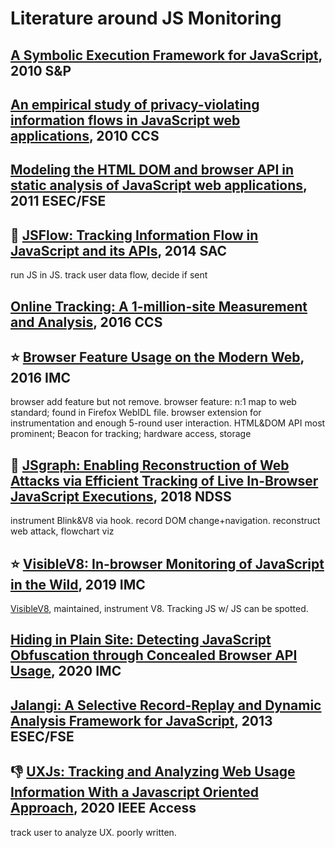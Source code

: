 <!-- toc -->
<!-- markdownlint-disable line-length -->
# Literature around JS Monitoring

## [A Symbolic Execution Framework for JavaScript](https://webblaze.cs.berkeley.edu/2010/kudzu/kudzu.pdf), 2010 S&P

## [An empirical study of privacy-violating information flows in JavaScript web applications](https://dl.acm.org/doi/pdf/10.1145/1866307.1866339), 2010 CCS

## [Modeling the HTML DOM and browser API in static analysis of JavaScript web applications](https://dl.acm.org/doi/pdf/10.1145/2025113.2025125), 2011 ESEC/FSE

## 🤷 [JSFlow: Tracking Information Flow in JavaScript and its APIs](https://www.cse.chalmers.se/~andrei/sac14.pdf), 2014 SAC

run JS in JS. track user data flow, decide if sent

## [Online Tracking: A 1-million-site Measurement and Analysis](https://dl.acm.org/doi/pdf/10.1145/2976749.2978313), 2016 CCS

## ⭐ [Browser Feature Usage on the Modern Web](https://dl.acm.org/doi/pdf/10.1145/2987443.2987466), 2016 IMC

browser add feature but not remove.
browser feature: n:1 map to web standard; found in Firefox WebIDL file.
browser extension for instrumentation and enough 5-round user interaction.
HTML&DOM API most prominent; Beacon for tracking; hardware access, storage

## 🙅 [JSgraph: Enabling Reconstruction of Web Attacks via Efficient Tracking of Live In-Browser JavaScript Executions](https://www.researchgate.net/profile/Phani-Vadrevu/publication/323248874_JSgraph_Enabling_Reconstruction_of_Web_Attacks_via_Efficient_Tracking_of_Live_In-Browser_JavaScript_Executions/links/5c8fc4ce45851564fae68400/JSgraph-Enabling-Reconstruction-of-Web-Attacks-via-Efficient-Tracking-of-Live-In-Browser-JavaScript-Executions.pdf), 2018 NDSS

instrument Blink&V8 via hook. record DOM change+navigation.
reconstruct web attack, flowchart viz

## ⭐ [VisibleV8: In-browser Monitoring of JavaScript in the Wild](https://dl.acm.org/doi/pdf/10.1145/3355369.3355599), 2019 IMC

[VisibleV8](https://github.com/wspr-ncsu/visiblev8), maintained, instrument V8.
Tracking JS w/ JS can be spotted.

## [Hiding in Plain Site: Detecting JavaScript Obfuscation through Concealed Browser API Usage](https://dl-acm-org.libproxy2.usc.edu/doi/pdf/10.1145/3419394.3423616), 2020 IMC

## [Jalangi: A Selective Record-Replay and Dynamic Analysis Framework for JavaScript](https://people.eecs.berkeley.edu/~ksen/papers/jalangi.pdf), 2013 ESEC/FSE

## 👎 [UXJs: Tracking and Analyzing Web Usage Information With a Javascript Oriented Approach](https://ieeexplore.ieee.org/stamp/stamp.jsp?arnumber=9020143), 2020 IEEE Access

track user to analyze UX. poorly written.
